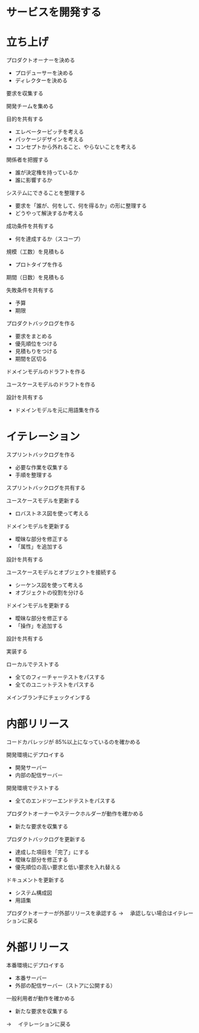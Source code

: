 # サービスを開発する

# 立ち上げ

プロダクトオーナーを決める

- プロデューサーを決める
- ディレクターを決める

要求を収集する

開発チームを集める

目的を共有する

- エレベーターピッチを考える
- パッケージデザインを考える
- コンセプトから外れること、やらないことを考える

関係者を把握する

- 誰が決定権を持っているか
- 誰に影響するか

システムにできることを整理する

- 要求を「誰が、何をして、何を得るか」の形に整理する
- どうやって解決するか考える

成功条件を共有する

- 何を達成するか（スコープ）

規模（工数）を見積もる

- プロトタイプを作る

期間（日数）を見積もる

失敗条件を共有する

- 予算
- 期限

プロダクトバックログを作る

- 要求をまとめる
- 優先順位をつける
- 見積もりをつける
- 期間を区切る

ドメインモデルのドラフトを作る

ユースケースモデルのドラフトを作る

設計を共有する

- ドメインモデルを元に用語集を作る

# イテレーション

スプリントバックログを作る

- 必要な作業を収集する
- 手順を整理する

スプリントバックログを共有する

ユースケースモデルを更新する

- ロバストネス図を使って考える

ドメインモデルを更新する

- 曖昧な部分を修正する
- 「属性」を追加する

設計を共有する

ユースケースモデルとオブジェクトを接続する

- シーケンス図を使って考える
- オブジェクトの役割を分ける

ドメインモデルを更新する

- 曖昧な部分を修正する
- 「操作」を追加する

設計を共有する

実装する

ローカルでテストする

- 全てのフィーチャーテストをパスする
- 全てのユニットテストをパスする

メインブランチにチェックインする

# 内部リリース

コードカバレッジが 85%以上になっているのを確かめる

開発環境にデプロイする

- 開発サーバー
- 内部の配信サーバー

開発環境でテストする

- 全てのエンドツーエンドテストをパスする

プロダクトオーナーやステークホルダーが動作を確かめる

- 新たな要求を収集する

プロダクトバックログを更新する

- 達成した項目を「完了」にする
- 曖昧な部分を修正する
- 優先順位の高い要求と低い要求を入れ替える

ドキュメントを更新する

- システム構成図
- 用語集

プロダクトオーナーが外部リリースを承認する
→ 　承認しない場合はイテレーションに戻る

# 外部リリース

本番環境にデプロイする

- 本番サーバー
- 外部の配信サーバー（ストアに公開する）

一般利用者が動作を確かめる

- 新たな要求を収集する

→ 　イテレーションに戻る
